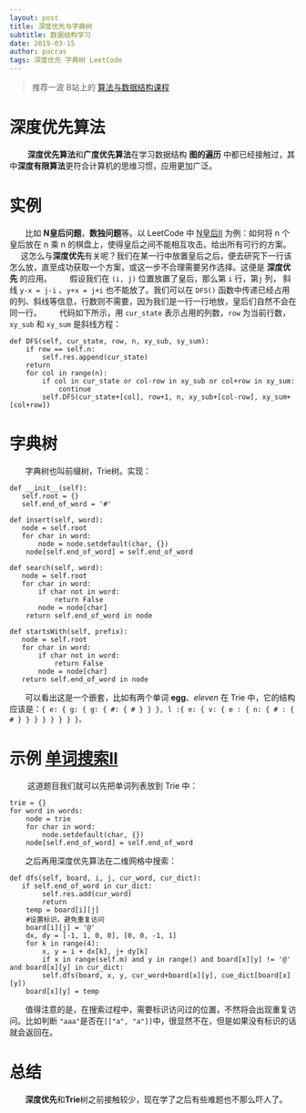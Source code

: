 ```yaml
---
layout: post
title: 深度优先与字典树
subtitle: 数据结构学习
date: 2019-03-15
author: pacras
tags: 深度优先 字典树 LeetCode 
---
```


> 推荐一波 B站上的 [算法与数据结构课程][1]

# 深度优先算法
&nbsp; &nbsp; &nbsp; &nbsp; **深度优先算法**和**广度优先算法**在学习数据结构 **图的遍历** 中都已经接触过，其中**深度有限算法**更符合计算机的思维习惯，应用更加广泛。

# 实例
&nbsp; &nbsp; &nbsp; &nbsp;比如 **N皇后问题**，**数独问题**等。以 LeetCode 中 [N皇后II][2] 为例：如何将 n 个皇后放在 n 乘 n 的棋盘上，使得皇后之间不能相互攻击。给出所有可行的方案。
&nbsp; &nbsp; &nbsp; &nbsp;这怎么与**深度优先**有关呢？我们在某一行中放置皇后之后，便去研究下一行该怎么放，直至成功获取一个方案，或这一步不合理需要另作选择。这便是 **深度优先** 的应用。
&nbsp; &nbsp; &nbsp; &nbsp;假设我们在 `(i, j)` 位置放置了皇后，那么第 `i` 行，第`j` 列， 斜线 `y-x = j-i` 、`y+x = j+i` 也不能放了。我们可以在 `DFS()` 函数中传递已经占用的列、斜线等信息，行数则不需要，因为我们是一行一行地放，皇后们自然不会在同一行。
&nbsp; &nbsp; &nbsp; &nbsp;代码如下所示，用 `cur_state` 表示占用的列数，`row` 为当前行数，`xy_sub` 和 `xy_sum` 是斜线方程：

	def DFS(self, cur_state, row, n, xy_sub, sy_sum):
	    if row == self.n:
	        self.res.append(cur_state)
		return 
	    for col in range(n):
	        if col in cur_state or col-row in xy_sub or col+row in xy_sum:
	            continue
	        self.DFS(cur_state+[col], row+1, n, xy_sub+[col-row], xy_sum+[col+row])

# 字典树
&nbsp; &nbsp; &nbsp; &nbsp;字典树也叫前缀树，Trie树。实现：

	def __init__(self):
	   self.root = {}
	   self.end_of_word = '#'

	def insert(self, word):
	   node = self.root
	   for char in word:
	       node = node.setdefault(char, {})
	    node[self.end_of_word] = self.end_of_word

	def search(self, word):
	   node = self.root
	   for char in word:
	       if char not in word:
	           return False
	       node = node[char]
	    return self.end_of_word in node

	def startsWith(self, prefix):
	   node = self.root
	   for char in word:
	       if char not in word:
	           return False
	       node = node[char]
	   return self.end_of_word in node

&nbsp; &nbsp; &nbsp; &nbsp;可以看出这是一个嵌套，比如有两个单词 **egg**、*eleven* 在 Trie 中，它的结构应该是：`{ e: { g: { g: { #: { # } } }, l :{ e: { v: { e : { n: { # : { # } } } } } } } }。
`
# 示例 [单词搜索II][3]
&nbsp; &nbsp; &nbsp; &nbsp; 这道题目我们就可以先把单词列表放到 Trie 中：

	trie = {}
	for word in words:
	    node = trie
	    for char in word:
	        node.setdefault(char, {})
	    node[self.end_of_word] = self.end_of_word

&nbsp; &nbsp; &nbsp; &nbsp;之后再用深度优先算法在二维网格中搜索：

	def dfs(self, board, i, j, cur_word, cur_dict):
	   if self.end_of_word in cur_dict:
	        self.res.add(cur_word)
	        return 
	    temp = board[i][j]
	    #设置标识，避免重复访问
	    board[i][j] = '@'
	    dx, dy = [-1, 1, 0, 0], [0, 0, -1, 1]
	    for k in range(4):
	        x, y = i + dx[k], j+ dy[k]
	        if x in range(self.m) and y in range() and board[x][y] != '@' and board[x][y] in cur_dict:
	        self.dfs(board, x, y, cur_word+board[x][y], cue_dict[board[x][y])
	    board[x][y] = temp

&nbsp; &nbsp; &nbsp; &nbsp;值得注意的是，在搜索过程中，需要标识访问过的位置，不然将会出现重复访问。比如判断 `"aaa"`是否在`[["a", "a"]]`中，很显然不在，但是如果没有标识的话就会返回在。

# 总结
&nbsp; &nbsp; &nbsp; &nbsp;**深度优先**和**Trie**树之前接触较少，现在学了之后有些难题也不那么吓人了。

[1]:	https://www.bilibili.com/video/av46292575/?p=39
[2]:	https://leetcode-cn.com/problems/n-queens-ii/
[3]:	https://leetcode-cn.com/problems/word-search-ii/